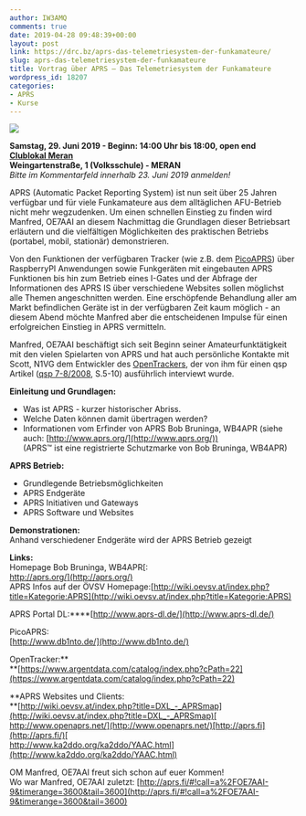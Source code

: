 ```yaml
---
author: IW3AMQ
comments: true
date: 2019-04-28 09:48:39+00:00
layout: post
link: https://drc.bz/aprs-das-telemetriesystem-der-funkamateure/
slug: aprs-das-telemetriesystem-der-funkamateure
title: Vortrag über APRS – Das Telemetriesystem der Funkamateure
wordpress_id: 18207
categories:
- APRS
- Kurse
---
```





![](https://drc.bz/wp-content/uploads/2019/04/aprs_logo.jpg)







**Samstag, 29. Juni 2019 - Beginn: 14:00 Uhr bis 18:00, open end  
[Clublokal Meran](https://drc.bz/kontakt/adresse/)**  
**Weingartenstraße, 1 (Volksschule) - MERAN**  
_Bitte im Kommentarfeld innerhalb 23. Juni 2019 anmelden!_







APRS (Automatic Packet Reporting System) ist nun seit über 25  Jahren verfügbar und für viele Funkamateure aus dem alltäglichen  AFU-Betrieb nicht mehr wegzudenken. Um einen schnellen Einstieg zu  finden wird Manfred, OE7AAI an diesem Nachmittag die Grundlagen dieser  Betriebsart erläutern und die vielfältigen Möglichkeiten des praktischen  Betriebs (portabel, mobil, stationär) demonstrieren.







Von den Funktionen der verfügbaren Tracker (wie z.B. dem [PicoAPRS](http://www.db1nto.de/))
 über RaspberryPI Anwendungen sowie Funkgeräten mit eingebauten APRS 
Funktionen bis hin zum Betrieb eines I-Gates und der Abfrage der 
Informationen des APRS IS über verschiedene Websites sollen möglichst 
alle Themen angeschnitten werden. Eine erschöpfende Behandlung aller am 
Markt befindlichen Geräte ist in der verfügbaren Zeit kaum möglich - an 
diesem Abend möchte Manfred aber die entscheidenen Impulse für einen 
erfolgreichen Einstieg in APRS vermitteln.







Manfred, OE7AAI beschäftigt sich seit Beginn seiner 
Amateurfunktätigkeit mit den vielen Spielarten von APRS und hat auch 
persönliche Kontakte mit Scott, N1VG dem Entwickler des [OpenTrackers](https://www.argentdata.com/), der von ihm für einen qsp Artikel ([qsp 7-8/2008](https://oe7.oevsv.at/export/shared/.content/.galleries/qsp_downloadgallery/2008_qsp_downloadgallery/QSP_07-08_2008.pdf), S.5-10) ausführlich interviewt wurde.







**Einleitung und Grundlagen:**  
- Was ist APRS - kurzer historischer Abriss.  
- Welche Daten können damit übertragen werden?  
- Informationen vom Erfinder von APRS Bob Bruninga, WB4APR (siehe auch: [http://www.aprs.org/](http://www.aprs.org/))  
(APRS™ ist eine registrierte Schutzmarke von Bob Bruninga, WB4APR)







**APRS Betrieb:**  
- Grundlegende Betriebsmöglichkeiten  
- APRS Endgeräte  
- APRS Initiativen und Gateways  
- APRS Software und Websites  
  
**Demonstrationen:**  
Anhand verschiedener Endgeräte wird der APRS Betrieb gezeigt







**Links:**  
Homepage Bob Bruninga, WB4APR[:  
http://aprs.org/](http://aprs.org/)  
APRS Infos auf der ÖVSV Homepage:[http://wiki.oevsv.at/index.php?title=Kategorie:APRS](http://wiki.oevsv.at/index.php?title=Kategorie:APRS)







APRS Portal DL:****[http://www.aprs-dl.de/](http://www.aprs-dl.de/)







PicoAPRS:  
[http://www.db1nto.de/](http://www.db1nto.de/)







OpenTracker:**  
**[https://www.argentdata.com/catalog/index.php?cPath=22](https://www.argentdata.com/catalog/index.php?cPath=22)







**APRS Websites und Clients:  
**[http://wiki.oevsv.at/index.php?title=DXL_-_APRSmap](http://wiki.oevsv.at/index.php?title=DXL_-_APRSmap)[  
http://www.openaprs.net/](http://www.openaprs.net/)[http://aprs.fi](http://aprs.fi/)[  
http://www.ka2ddo.org/ka2ddo/YAAC.html](http://www.ka2ddo.org/ka2ddo/YAAC.html)







OM Manfred, OE7AAI freut sich schon auf euer Kommen!  
Wo war Manfred, OE7AAI zuletzt: [http://aprs.fi/#!call=a%2FOE7AAI-9&timerange=3600&tail=3600](http://aprs.fi/#!call=a%2FOE7AAI-9&timerange=3600&tail=3600)



